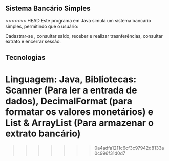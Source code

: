 ## Sistema Bancário Simples

<<<<<<< HEAD
Este programa em Java simula um sistema bancário simples, permitindo que o usuário:

Cadastrar-se , consultar saldo, receber e realizar trasnferências, consultar extrato e encerrar sessão.

## Tecnologias

Linguagem: Java, Bibliotecas: Scanner (Para ler a entrada de dados), DecimalFormat (para formatar os valores monetários) e List & ArrayList (Para armazenar o extrato bancário)
=======
>>>>>>> 0a4adfa1211c6cf3c97942d8133a0c996f31d0d7
